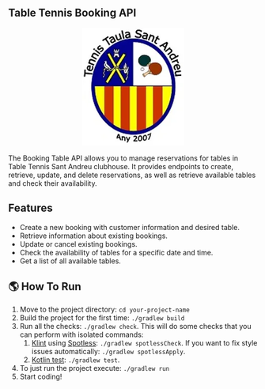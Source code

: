 ## Table Tennis Booking API

<p align="center">
  <img src="tt-logo.png" alt="Table Tennis API Logo">
</p>

The Booking Table API allows you to manage reservations for tables in Table Tennis Sant Andreu clubhouse.
It provides endpoints to create, retrieve, update, and delete reservations, as well as retrieve available tables and check their availability.

## Features

- Create a new booking with customer information and desired table.
- Retrieve information about existing bookings.
- Update or cancel existing bookings.
- Check the availability of tables for a specific date and time.
- Get a list of all available tables.

## 🌎 How To Run
1. Move to the project directory: `cd your-project-name`
2. Build the project for the first time: `./gradlew build`
3. Run all the checks: `./gradlew check`. This will do some checks that you can perform with isolated commands:
    1. [Klint](https://ktlint.github.io/) using [Spotless](https://github.com/diffplug/spotless): `./gradlew spotlessCheck`. If you want to fix style issues automatically: `./gradlew spotlessApply`.
    2. [Kotlin test](https://kotlinlang.org/api/latest/kotlin.test/): `./gradlew test`.
4. To just run the project execute: `./gradlew run`
5. Start coding!